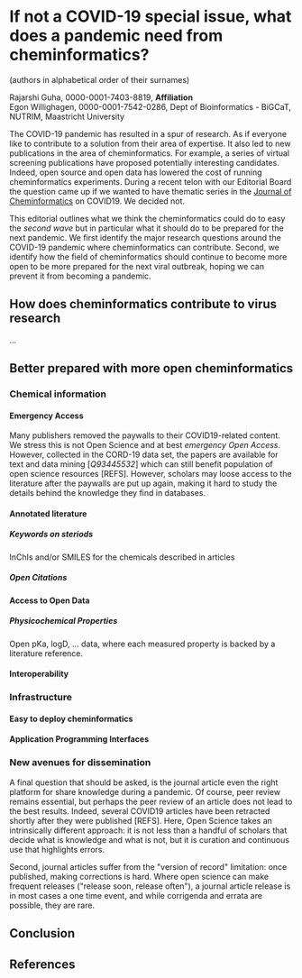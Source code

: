 # If not a COVID-19 special issue, what does a pandemic need from cheminformatics?

(authors in alphabetical order of their surnames)

Rajarshi Guha, 0000-0001-7403-8819, **Affiliation** <br />
Egon Willighagen, 0000-0001-7542-0286, Dept of Bioinformatics - BiGCaT, NUTRIM, Maastricht University

The COVID-19 pandemic has resulted in a spur of research. As if everyone like to contribute to a solution
from their area of expertise. It also led to new publications in the area of cheminformatics. For example,
a series of virtual screening publications have proposed potentially interesting candidates. Indeed,
open source and open data has lowered the cost of running cheminformatics experiments. During a recent
telon with our Editorial Board the question came up if we wanted to have thematic series in the 
[Journal of Cheminformatics](https://jcheminf.biomedcentral.com/) on
COVID19. We decided not.

This editorial outlines what we think the cheminformatics could do to easy the 
*second wave* but in particular what it should do to be prepared for the next pandemic.
We first identify the major research questions around the COVID-19 pandemic where cheminformatics
can contribute. Second, we identify how the field of cheminformatics should continue to
become more open to be more prepared for the next viral outbreak, hoping we can prevent it
from becoming a pandemic.

## How does cheminformatics contribute to virus research

...

## Better prepared with more open cheminformatics

### Chemical information

#### Emergency Access

Many publishers removed the paywalls to their COVID19-related content. We stress this is
not Open Science and at best *emergency Open Access*. However, collected in the CORD-19 data set,
the papers are available for text and data mining [<cite>Q93445532</cite>] which can still benefit
population of open science resources [REFS]. However, scholars may loose access to the literature
after the paywalls are put up again, making it hard to study the details behind the knowledge they
find in databases.

#### Annotated literature

##### Keywords on steriods

InChIs and/or SMILES for the chemicals described in articles

##### Open Citations

#### Access to Open Data

##### Physicochemical Properties

Open pKa, logD, ... data, where each measured property is backed by a literature reference.

#### Interoperability


### Infrastructure

#### Easy to deploy cheminformatics

#### Application Programming Interfaces


### New avenues for dissemination

A final question that should be asked, is the journal article even the right platform for share
knowledge during a pandemic. Of course, peer review remains essential, but perhaps the peer review
of an article does not lead to the best results. Indeed, several COVID19 articles have been
retracted shortly after they were published [REFS]. Here, Open Science takes an intrinsically
different approach: it is not less than a handful of scholars that decide what is knowledge and
what is not, but it is curation and continuous use that highlights errors.

Second, journal articles
suffer from the "version of record" limitation: once published, making corrections is hard. Where
open science can make frequent releases ("release soon, release often"), a journal article release
is in most cases a one time event, and while corrigenda and errata are possible, they are rare.

## Conclusion



## References

<references/>
